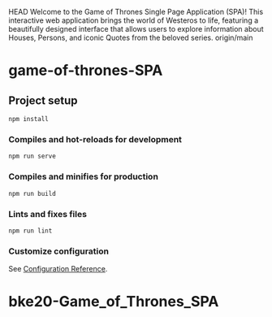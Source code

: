 HEAD
Welcome to the Game of Thrones Single Page Application (SPA)! This interactive web application brings the world of Westeros to life, featuring a beautifully designed interface that allows users to explore information about Houses, Persons, and iconic Quotes from the beloved series.
origin/main
# game-of-thrones-SPA

## Project setup
```
npm install
```

### Compiles and hot-reloads for development
```
npm run serve
```

### Compiles and minifies for production
```
npm run build
```

### Lints and fixes files
```
npm run lint
```

### Customize configuration
See [Configuration Reference](https://cli.vuejs.org/config/).

# bke20-Game_of_Thrones_SPA

